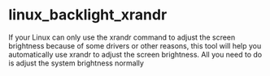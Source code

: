 # linux_backlight_xrandr
If your Linux can only use the xrandr command to adjust the screen brightness because of some drivers or other reasons, this tool will help you automatically use xrandr to adjust the screen brightness. All you need to do is adjust the system brightness normally
